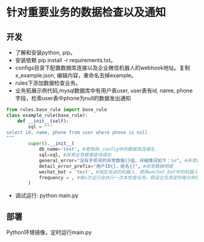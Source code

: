 # 针对重要业务的数据检查以及通知

## 开发
*  了解和安装python, pip。
*  安装依赖 pip install -r requirements.txt。
*  configs目录下配置数据库连接以及企业微信机器人的webhook地址。复制x_example.json, 编辑内容，重命名去掉example。
*  rules下添加数据检查业务。
*  业务拓展示例代码,mysql数据库中有用户表user, user表有id, name, phone字段，检索user表中phone为null的数据发出通知 
```python
from rules.base_rule import base_rule
class example_rule(base_rule):
    def __init__(self):
        sql = """
select id, name, phone from user where phone is null
"""
        super().__init__(
            db_name='test', #使用db_config中的数据库连接名  
            sql=sql, #异常业务数据查询语句
            general_error="没有手机号的异常数据{}组，详细情况如下：\n", #异常数据总提示
            detail_error_prefix="用户ID{}，姓名{}", #异常数据明细
            wechat_bot = 'test', #指定发送的机器人，使用wechat_bot中的机器人名
            frequency = , #每x次运行会执行一次本检查任务，假设主任务定时每分钟执行一次，那么这里代表每x分钟执行一次本检查
        )
```
*  调试运行: python main.py
## 部署
Python环境镜像，定时运行main.py